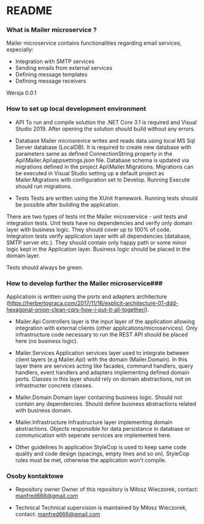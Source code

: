 # README #

### What is Mailer microservice ? ###

Mailer microservice contains functionalities regarding email services, especially:
* Integration with SMTP services
* Sending emails from external services
* Defining message templates
* Defining message receivers

Wersja 0.0.1

### How to set up local development environment ###

* API
To run and compile solution the .NET Core 3.1 is required and Visual Studio 2019.
After opening the solution should build without any errors.

* Database
Mailer microsrevice writes and reads data using local MS Sql Server database (LocalDB).
It is required to create new database with parameters same as defined ConnectionString property in the Api\Mailer.Api\appsettings.json file.
Database schema is updated via migrations defined in the project Api\Mailer.Migrations.
Migrations can be executed in Visual Studio setting up a default project as Mailer.Migrations with configuration set to Develop. Running Execute should run migrations.

* Tests
Tests are written using the XUnit framework. Running tests should be possible after building the application.

There are two types of tests int the Mailer microserviice - unit tests and integration tests.
Unit tests have no dependencies and verify only domain layer with business logic. They should cover up to 100% of code.
Integration tests verify application layer with all dependencies (database, SMTP server etc.). They should contain only happy path or some minor logic kept in the Application layer.
Business logic should be placed in the domain layer.
 
Tests should always be green.

### How to develop further the Mailer microservice###

Applicatioin is written using the ports and adapters architecture (https://herbertograca.com/2017/11/16/explicit-architecture-01-ddd-hexagonal-onion-clean-cqrs-how-i-put-it-all-together/).

* Mailer.Api
Controllers layer is the input layer of the application allowing integration with external clients (other applications/microservices). 
Only infrastructure code necessary to run the REST API should be placed here (no business logic).

* Mailer.Services
Application services layer used to integrate between client layers (e.g Mailer.Api) with the domain (Mailer.Domain).
In this layer there are services acting like facades, command handlers, query handlers, event handlers and adapters implementing defined domain ports.
Classes in this layer should rely on domain abstractions, not on infrastructer concrete classes.

* Mailer.Domain
Domain layer containing business logic. Should not contain any dependencies. Should define business abstractions related with business domain.

* Mailer.Infrastructure
Infrastructure layer implementing domain abstractions. Objects responsible for data persistance in database or communication with seperate services are implemented here.

* Other guidelines
In application StyleCop is used to keep same code quality and code design (spacings, empty lines and so on). StyleCop rules must be met, otherwise the application won't compile.

### Osoby kontaktowe ###

* Repository owner
Owner of this repository is Miłosz Wieczorek, contact: manfred666@gmail.com

* Technical 
Technical supervision is maintained by Miłosz Wieczorek, contact: manfred666@gmail.com
